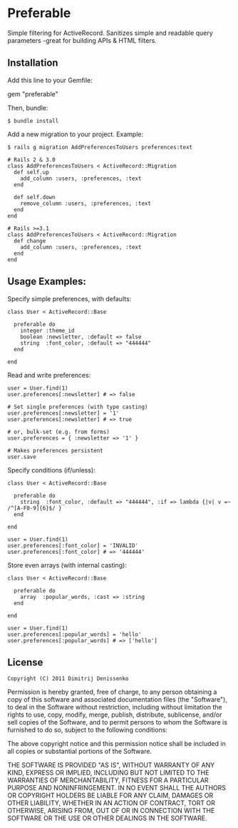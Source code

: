 # Preferable

Simple filtering for ActiveRecord. Sanitizes simple and readable query parameters -great for building APIs & HTML filters.

## Installation

Add this line to your Gemfile:

   gem "preferable"

Then, bundle:

    $ bundle install

Add a new migration to your project. Example:

    $ rails g migration AddPreferencesToUsers preferences:text

    # Rails 2 & 3.0
    class AddPreferencesToUsers < ActiveRecord::Migration
      def self.up
        add_column :users, :preferences, :text
      end

      def self.down
        remove_column :users, :preferences, :text
      end
    end

    # Rails >=3.1
    class AddPreferencesToUsers < ActiveRecord::Migration
      def change
        add_column :users, :preferences, :text
      end
    end


## Usage Examples:

Specify simple preferences, with defaults:

    class User < ActiveRecord::Base

      preferable do
        integer :theme_id
        boolean :newsletter, :default => false
        string  :font_color, :default => "444444"
      end

    end

Read and write preferences:

    user = User.find(1)
    user.preferences[:newsletter] # => false

    # Set single preferences (with type casting)
    user.preferences[:newsletter] = '1'
    user.preferences[:newsletter] # => true

    # or, bulk-set (e.g. from forms)
    user.preferences = { :newsletter => '1' }

    # Makes preferences persistent
    user.save

Specify conditions (if/unless):

    class User < ActiveRecord::Base

      preferable do
        string  :font_color, :default => "444444", :if => lambda {|v| v =~ /^[A-F0-9]{6}$/ }
      end

    end

    user = User.find(1)
    user.preferences[:font_color] = 'INVALID'
    user.preferences[:font_color] # => '444444'

Store even arrays (with internal casting):

    class User < ActiveRecord::Base

      preferable do
        array  :popular_words, :cast => :string
      end

    end

    user = User.find(1)
    user.preferences[:popular_words] = 'hello'
    user.preferences[:popular_words] # => ['hello']

## License

    Copyright (C) 2011 Dimitrij Denissenko

  Permission is hereby granted, free of charge, to any person obtaining
  a copy of this software and associated documentation files (the
  "Software"), to deal in the Software without restriction, including
  without limitation the rights to use, copy, modify, merge, publish,
  distribute, sublicense, and/or sell copies of the Software, and to
  permit persons to whom the Software is furnished to do so, subject to
  the following conditions:

  The above copyright notice and this permission notice shall be
  included in all copies or substantial portions of the Software.

  THE SOFTWARE IS PROVIDED "AS IS", WITHOUT WARRANTY OF ANY KIND,
  EXPRESS OR IMPLIED, INCLUDING BUT NOT LIMITED TO THE WARRANTIES OF
  MERCHANTABILITY, FITNESS FOR A PARTICULAR PURPOSE AND
  NONINFRINGEMENT. IN NO EVENT SHALL THE AUTHORS OR COPYRIGHT HOLDERS BE
  LIABLE FOR ANY CLAIM, DAMAGES OR OTHER LIABILITY, WHETHER IN AN ACTION
  OF CONTRACT, TORT OR OTHERWISE, ARISING FROM, OUT OF OR IN CONNECTION
  WITH THE SOFTWARE OR THE USE OR OTHER DEALINGS IN THE SOFTWARE.


